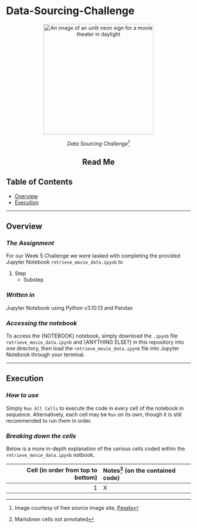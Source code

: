 # Data-Sourcing-Challenge

<div align='center'>
    <img src='https://images.pexels.com/photos/1200450/pexels-photo-1200450.jpeg' height='300' title='An unlit sign for a movie theater in daylight (image courtesy of Pexels)' alt='An image of an unlit neon sign for a movie theater in daylight' />

*Data Sourcing Challenge*[^1]

## Read Me
</div>

## Table of Contents

* [Overview](#Overview)
* [Execution](#Execution)

---

## Overview

### *The Assignment*

For our Week 5 Challenge we were tasked with completing the provided Jupyter Notebook `retrieve_movie_data.ipynb` to 

1. Step
    * Substep

### *Written in*

Jupyter Notebook using Python v3.10.13 and Pandas

### *Accessing the notebook*

To access the {NOTEBOOK} notebook, simply download the `.ipynb` file `retrieve_movie_data.ipynb` and {ANYTHING ELSE?} in this repository into one directory, then load the `retrieve_movie_data.ipynb` file into Jupyter Notebook through your terminal.

---

## Execution

### *How to use*

Simply `Run All Cells` to execute the code in every cell of the notebook in sequence. Alternatively, each cell may be `Run` on its own, though it is still recommended to run them in order.

### *Breaking down the cells*

Below is a more in-depth explanation of the various cells coded within the `retrieve_movie_data.ipynb` notbook.

| Cell (in order from top to bottom) | Notes[^2] (on the contained code) |
| ---: | :--- |
| 1 | X |

[^1]: Image courtesy of free source image site, <a href='https://www.pexels.com/photo/1-movie-2-signage-under-white-clouds-1200450/' title='Link to Pexels listing for image'>Pexels</a>

[^2]: Markdown cells not annotated